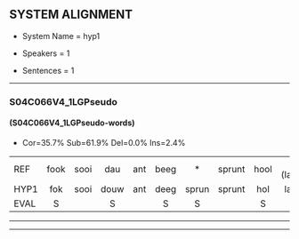 
## SYSTEM ALIGNMENT

- System Name = hyp1

- Speakers = 1

- Sentences = 1

---

### S04C066V4_1LGPseudo

#### (S04C066V4_1LGPseudo-words)

- Cor=35.7%	Sub=61.9%	Del=0.0%	Ins=2.4%

|  |  |  |  |  |  |  |  |  |  |  |  |  |  |  |  |  |  |  |  |  |  |  |  |  |  |  |  |  |  |  |  |  |  |  |  |  |  |  |  |  |  |  |
|:--- |:---:|:---:|:---:|:---:|:---:|:---:|:---:|:---:|:---:|:---:|:---:|:---:|:---:|:---:|:---:|:---:|:---:|:---:|:---:|:---:|:---:|:---:|:---:|:---:|:---:|:---:|:---:|:---:|:---:|:---:|:---:|:---:|:---:|:---:|:---:|:---:|:---:|:---:|:---:|:---:|:---:|:---:|
| REF | fook | sooi | dau | ant | beeg | * | sprunt | hool | *(lars) | vout | * | fam |  | *(rechts) | vaap | sprieuw | keng | * | doer | plirt | * | blard | guul | hoekt | *(neem) | noork | vid | zans | leum | haans | spaai | sjalt | heik | sank | roen | frijk | eem | schard | grek | dron | snaaf | stuid |
| HYP1 | fok | sooi | douw | ant | deeg | sprun | sprunt | hol | lars | vout | doi | fam | richt | vap | spreeuw | king | s | woors | door | plirt | in | blart | gul | hoekt | nee | noork | vit | zans | leum | haans | spai | isjals | hejk | sank | roen | frijk | éém | schart | grik | droon | snaaf | stui |
| EVAL | S |  | S |  | S | S |  | S | S |  | S |  | I | S | S | S | S | S | S |  | S | S | S |  | S |  | S |  |  |  | S | S | S |  |  |  | S | S | S | S |  | S |
---

---
